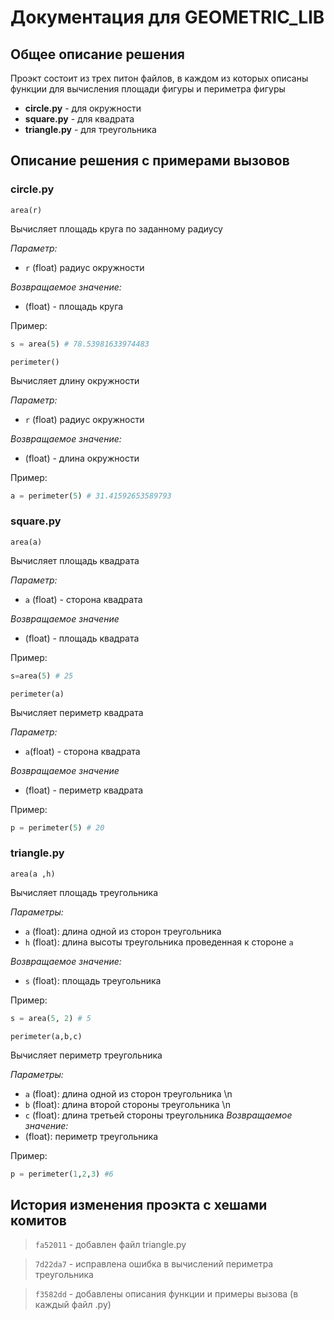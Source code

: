 <!-- comment text
- **2 подчеркивания с начала и конца**
- **2 звездочки с начала и конца**
- _1 звезда с начала и конца_
- _1 подчеркивание с начала и конца_
- ~~2 тильды с начала и конца~~
- ~1 тильда с начала и конца~
- **_3 звезды с начала и конца_**
- a<sub>снизу</sub>
- а<sup>сверху</sup>
- <ins>подчёркнутое</ins>

# первый уровень заголовков

## второй уровень заголовков

### третий уровень заголовков

без чего то

> с чем то

# пример кода на C++

```
int main(){
    std::cout<<"Hello world\n";
    return 0;
}
```
-->

# Документация для **GEOMETRIC_LIB**

## Общее описание решения

Проэкт состоит из трех питон файлов, в каждом из которых описаны функции для вычисления площади фигуры и периметра фигуры

- **circle.py** - для окружности
- **square.py** - для квадрата
- **triangle.py** - для треугольника

## Описание решения с примерами вызовов

### circle.py

`area(r)`

Вычисляет площадь круга по заданному радиусу

_Параметр:_

- `r` (float) радиус окружности

_Возвращаемое значение:_

- (float) - площадь круга

Пример:

```python
s = area(5) # 78.53981633974483
```

`perimeter()`

Вычисляет длину окружности

_Параметр:_

- `r` (float) радиус окружности

_Возвращаемое значение:_

- (float) - длина окружности

Пример:

```python
a = perimeter(5) # 31.41592653589793
```

### square.py

`area(a)`

Вычисляет площадь квадрата

_Параметр:_

- `a` (float) - сторона квадрата

_Возвращаемое значение_

- (float) - площадь квадрата

Пример:

```python
s=area(5) # 25
```

`perimeter(a)`

Вычисляет периметр квадрата

_Параметр:_

- `a`(float) - сторона квадрата

_Возвращаемое значение_

- (float) - периметр квадрата

Пример:

```python
p = perimeter(5) # 20
```

### triangle.py

`area(a ,h)`

Вычисляет площадь треугольника

_Параметры:_

- `a` (float): длина одной из сторон треугольника
- `h` (float): длина высоты треугольника проведенная к стороне `a`

_Возвращаемое значение:_

- `s` (float): площадь треугольника

Пример:

```python
s = area(5, 2) # 5
```

`perimeter(a,b,c)`

Вычисляет периметр треугольника

_Параметры:_

- `a` (float): длина одной из сторон треугольника \n
- `b` (float): длина второй стороны треугольника \n
- `c` (float): длина третьей стороны треугольника
  _Возвращаемое значение:_
- (float): периметр треугольника

Пример:

```python
p = perimeter(1,2,3) #6
```

## История изменения проэкта с хешами комитов

> `fa52011` - добавлен файл triangle.py

> `7d22da7` - исправлена ошибка в вычислений периметра треугольника

> `f3582dd` - добавлены описания функции и примеры вызова (в каждый файл .py)

